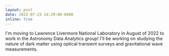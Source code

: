 ```yaml
---
layout: post
date: 2022-07-23 14:29:00-0400
inline: true
---
```


I'm moving to  Lawrence Livermore National Laboratory in August of 2022 to work in the Astronomy Data Analytics group! I'll be working on studying the nature of dark matter using optical transient surveys and gravitational wave measurements.
